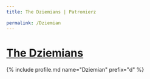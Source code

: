 ```yaml
---
title: The Dziemians | Patromierz

permalink: /Dziemian
---
```


# [The Dziemians](https://patronite.pl/Dziemian)

{% include profile.md name="Dziemian" prefix="d" %}
